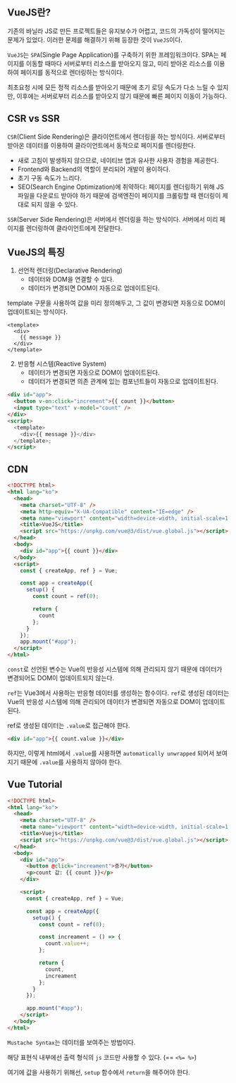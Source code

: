 ---
---

## VueJS란?

기존의 바닐라 JS로 만든 프로젝트들은 유지보수가 어렵고, 코드의 가독성이 떨어지는 문제가 있었다. 이러한 문제를 해결하기 위해 등장한 것이 `VueJS`이다.

`VueJS`는 `SPA`(Single Page Application)를 구축하기 위한 프레임워크이다. SPA는 페이지를 이동할 때마다 서버로부터 리소스를 받아오지 않고, 미리 받아온 리소스를 이용하여 페이지를 동적으로 렌더링하는 방식이다.

최초요청 시에 모든 정적 리소스를 받아오기 때문에 초기 로딩 속도가 다소 느릴 수 있지만, 이후에는 서버로부터 리소스를 받아오지 않기 때문에 빠른 페이지 이동이 가능하다.

## CSR vs SSR

`CSR`(Client Side Rendering)은 클라이언트에서 렌더링을 하는 방식이다. 서버로부터 받아온 데이터를 이용하여 클라이언트에서 동적으로 페이지를 렌더링한다.

- 새로 고침이 발생하지 않으므로, 네이티브 앱과 유사한 사용자 경험을 제공한다.
- Frontend와 Backend의 역할이 분리되어 개발이 용이하다.
- 초기 구동 속도가 느리다.
- SEO(Search Engine Optimization)에 취약하다: 페이지를 렌더링하기 위해 JS 파일을 다운로드 받아야 하기 때문에 검색엔진이 페이지를 크롤링할 때 렌더링이 제대로 되지 않을 수 있다.

`SSR`(Server Side Rendering)은 서버에서 렌더링을 하는 방식이다. 서버에서 미리 페이지를 렌더링하여 클라이언트에게 전달한다.

## VueJS의 특징

1. 선언적 렌더링(Declarative Rendering)
   - 데이터와 DOM을 연결할 수 있다.
   - 데이터가 변경되면 DOM이 자동으로 업데이트된다.

template 구문을 사용하여 값을 미리 정의해두고, 그 값이 변경되면 자동으로 DOM이 업데이트되는 방식이다.

```vue
<template>
  <div>
    {{ message }}
  </div>
</template>
```

2. 반응형 시스템(Reactive System)
   - 데이터가 변경되면 자동으로 DOM이 업데이트된다.
   - 데이터가 변경되면 의존 관계에 있는 컴포넌트들이 자동으로 업데이트된다.

```html
<div id="app">
  <button v-on:click="increment">{{ count }}</button>
  <input type="text" v-model="count" />
</div>
<script>
  <template>
    <div>{{ message }}</div>
  </template>;
</script>
```

## CDN

```html
<!DOCTYPE html>
<html lang="ko">
  <head>
    <meta charset="UTF-8" />
    <meta http-equiv="X-UA-Compatible" content="IE=edge" />
    <meta name="viewport" content="width=device-width, initial-scale=1.0" />
    <title>VueJS</title>
    <script src="https://unpkg.com/vue@3/dist/vue.global.js"></script>
  </head>
  <body>
    <div id="app">{{ count }}</div>
  </body>
  <script>
    const { createApp, ref } = Vue;

    const app = createApp({
      setup() {
        const count = ref(0);

        return {
          count
        };
      }
    });
    app.mount("#app");
  </script>
</html>
```

`const`로 선언된 변수는 Vue의 반응성 시스템에 의해 관리되지 않기 때문에 데이터가 변경되어도 DOM이 업데이트되지 않는다.

`ref`는 Vue3에서 사용하는 반응형 데이터를 생성하는 함수이다. `ref`로 생성된 데이터는 Vue의 반응성 시스템에 의해 관리되어 데이터가 변경되면 자동으로 DOM이 업데이트된다.

ref로 생성된 데이터는 `.value`로 접근해야 한다.

```html
<div id="app">{{ count.value }}</div>
```

하지만, 이렇게 html에서 `.value`를 사용하면 `automatically unwrapped` 되어서 보여지기 때문에 `.value`를 사용하지 않아야 한다.

## Vue Tutorial

```html
<!DOCTYPE html>
<html lang="ko">
  <head>
    <meta charset="UTF-8" />
    <meta name="viewport" content="width=device-width, initial-scale=1.0" />
    <title>Vuejs</title>
    <script src="https://unpkg.com/vue@3/dist/vue.global.js"></script>
  </head>
  <body>
    <div id="app">
      <button @click="increament">증가</button>
      <p>count 값: {{ count }}</p>
    </div>

    <script>
      const { createApp, ref } = Vue;

      const app = createApp({
        setup() {
          const count = ref(0);

          const increament = () => {
            count.value++;
          };

          return {
            count,
            increament
          };
        }
      });

      app.mount("#app");
    </script>
  </body>
</html>
```

`Mustache Syntax`는 데이터를 보여주는 방법이다.

해당 표현식 내부에선 출력 형식의 `js` 코드만 사용할 수 있다. (== `<%= %>`)

여기에 값을 사용하기 위해선, `setup` 함수에서 `return`을 해주어야 한다.
